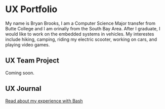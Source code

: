 # UX Portfolio

My name is Bryan Brooks, I am a Computer Science Major transfer from Butte College and I am orinally from the South Bay Area. 
After I graduate, I would like to work on the embedded systems in vehicles. 
My interestes include hiking, camping, riding my electric scooter, working on cars, and playing video games. 

## UX Team Project

Coming soon.

## UX Journal

[Read about my experience with Bash](j01/)
